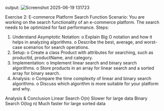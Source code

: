 output:
![Screenshot 2025-06-19 131723](https://github.com/user-attachments/assets/6d0d7b86-d408-49e9-bcb4-1c9942d6a7b0)

Exercise 2: E-commerce Platform Search Function
Scenario: 
You are working on the search functionality of an e-commerce platform. The search needs to be optimized for fast performance.
Steps:
1.	Understand Asymptotic Notation:
o	Explain Big O notation and how it helps in analyzing algorithms.
o	Describe the best, average, and worst-case scenarios for search operations.
2.	Setup:
o	Create a class Product with attributes for searching, such as productId, productName, and category.
3.	Implementation:
o	Implement linear search and binary search algorithms.
o	Store products in an array for linear search and a sorted array for binary search.
4.	Analysis:
o	Compare the time complexity of linear and binary search algorithms.
o	Discuss which algorithm is more suitable for your platform and why.


Analysis & Conclusion
Linear Search	O(n)	Slower for large data
Binary Search	O(log n)	Much faster for large sorted data

